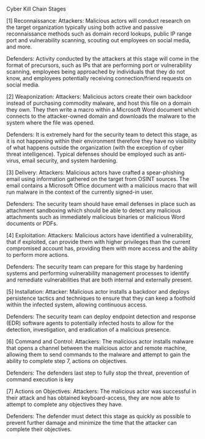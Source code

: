 Cyber Kill Chain Stages
 

[1] Reconnaissance:
Attackers: Malicious actors will conduct research on the target organization typically using both active and passive reconnaissance methods such as domain record lookups, public IP range port and vulnerability scanning, scouting out employees on social media, and more.

Defenders: Activity conducted by the attackers at this stage will come in the format of precursors, such as IPs that are performing port or vulnerability scanning, employees being approached by individuals that they do not know, and employees potentially receiving connection/friend requests on social media.

 

[2] Weaponization:
Attackers: Malicious actors create their own backdoor instead of purchasing commodity malware, and host this file on a domain they own. They then write a macro within a Microsoft Word document which connects to the attacker-owned domain and downloads the malware to the system where the file was opened.

Defenders: It is extremely hard for the security team to detect this stage, as it is not happening within their environment therefore they have no visibility of what happens outside the organization (with the exception of cyber threat intelligence). Typical defenses should be employed such as anti-virus, email security, and system hardening.

 

[3] Delivery:
Attackers: Malicious actors have crafted a spear-phishing email using information gathered on the target from OSINT sources. The email contains a Microsoft Office document with a malicious macro that will run malware in the context of the currently signed-in user.

Defenders: The security team should have email defenses in place such as attachment sandboxing which should be able to detect any malicious attachments such as immediately malicious binaries or malicious Word documents or PDFs.

 

[4] Exploitation:
Attackers: Malicious actors have identified a vulnerability, that if exploited, can provide them with higher privileges than the current compromised account has, providing them with more access and the ability to perform more actions.

Defenders: The security team can prepare for this stage by hardening systems and performing vulnerability management processes to identify and remediate vulnerabilities that are both internal and externally present.

 

[5] Installation:
Attacker: Malicious actor installs a backdoor and deploys persistence tactics and techniques to ensure that they can keep a foothold within the infected system, allowing continuous access.

Defenders: The security team can deploy endpoint detection and response (EDR) software agents to potentially infected hosts to allow for the detection, investigation, and eradication of a malicious presence.

 

[6] Command and Control:
Attackers: The malicious actor installs malware that opens a channel between the malicious actor and remote machine, allowing them to send commands to the malware and attempt to gain the ability to complete step 7, actions on objectives.

Defenders: The defenders last step to fully stop the threat, prevention of command execution is key

 

[7] Actions on Objectives:
Attackers: The malicious actor was successful in their attack and has obtained keyboard-access, they are now able to attempt to complete any objectives they have.

Defenders: The defender must detect this stage as quickly as possible to prevent further damage and minimize the time that the attacker can complete their objectives.